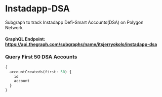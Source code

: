 # Instadapp-DSA
Subgraph to track Instadapp Defi-Smart Accounts(DSA) on Polygon Network
#### GraphQL Endpoint: https://api.thegraph.com/subgraphs/name/itsjerryokolo/instadapp-dsa

### Query First 50 DSA Accounts
```graphql
{
  accountCreateds(first: 50) {
    id
    account
  }
}
```
